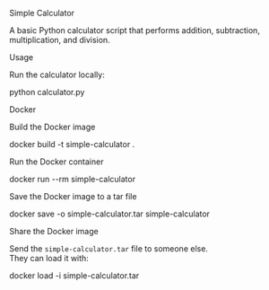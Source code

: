 Simple Calculator

A basic Python calculator script that performs addition, subtraction, multiplication, and division.

Usage

Run the calculator locally:

python calculator.py

Docker

Build the Docker image

docker build -t simple-calculator .

Run the Docker container

docker run --rm simple-calculator

Save the Docker image to a tar file

docker save -o simple-calculator.tar simple-calculator

Share the Docker image

Send the `simple-calculator.tar` file to someone else.  
They can load it with:

docker load -i simple-calculator.tar
